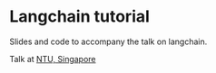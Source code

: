 # Langchain tutorial

Slides and code to accompany the talk on langchain.

Talk at [NTU, Singapore](https://www.ntu.edu.sg/)
